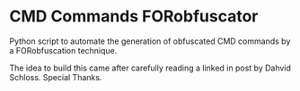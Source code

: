 # CMD Commands FORobfuscator
Python script to automate the generation of obfuscated CMD commands by a FORobfuscation technique.

The idea to build this came after carefully reading a linked in post by Dahvid Schloss. Special Thanks.
